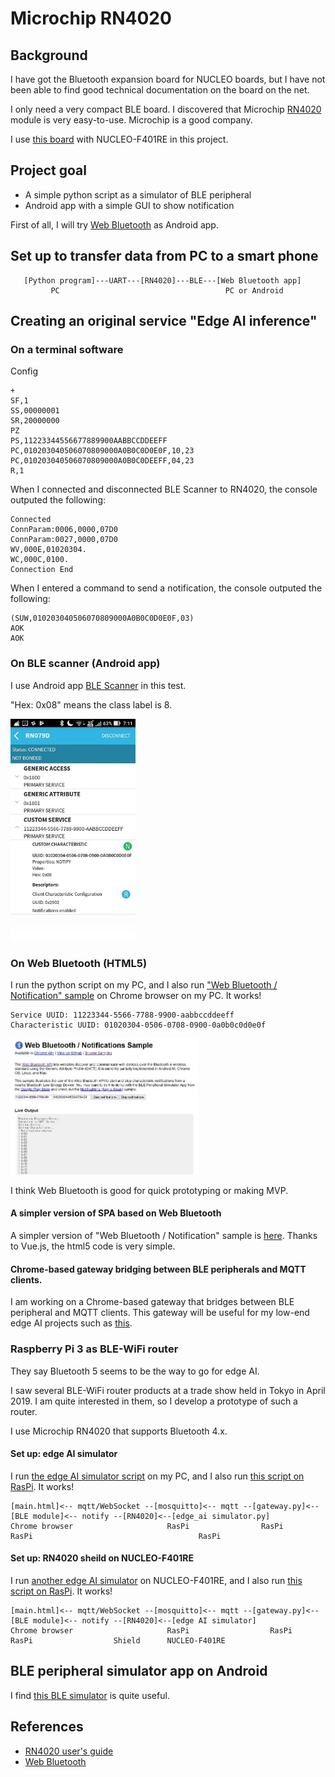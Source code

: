 # Microchip RN4020

## Background

I have got the Bluetooth expansion board for NUCLEO boards, but I have not been able to find good technical documentation on the board on the net.

I only need a very compact BLE board. I discovered that Microchip [RN4020](https://www.microchip.com/wwwproducts/en/RN4020) module is very easy-to-use. Microchip is a good company.

I use [this board](http://akizukidenshi.com/catalog/g/gK-11102/) with NUCLEO-F401RE in this project.

## Project goal

- A simple python script as a simulator of BLE peripheral
- Android app with a simple GUI to show notification

First of all, I will try [Web Bluetooth](https://developers.google.com/web/updates/2015/07/interact-with-ble-devices-on-the-web) as Android app.

## Set up to transfer data from PC to a smart phone

```
   [Python program]---UART---[RN4020]---BLE---[Web Bluetooth app]
         PC                                     PC or Android
```

## Creating an original service "Edge AI inference"

### On a terminal software

Config
```
+
SF,1
SS,00000001
SR,20000000
PZ
PS,11223344556677889900AABBCCDDEEFF
PC,010203040506070809000A0B0C0D0E0F,10,23
PC,010203040506070809000A0B0C0DEEFF,04,23
R,1
```

When I connected and disconnected BLE Scanner to RN4020, the console outputed the following: 
```
Connected
ConnParam:0006,0000,07D0
ConnParam:0027,0000,07D0
WV,000E,01020304.
WC,000C,0100.
Connection End
```

When I entered a command to send a notification, the console outputed the following: 
```
(SUW,010203040506070809000A0B0C0D0E0F,03)
AOK
AOK
```

### On BLE scanner (Android app)

I use Android app [BLE Scanner](https://play.google.com/store/apps/details?id=com.macdom.ble.blescanner&hl=en) in this test.

"Hex: 0x08" means the class label is 8.

<img src="./doc/screenshot_notification.jpg" width=200>


### On Web Bluetooth (HTML5)

I run the python script on my PC, and I also run ["Web Bluetooth / Notification" sample](https://googlechrome.github.io/samples/web-bluetooth/notifications.html) on Chrome browser on my PC. It works!

```
Service UUID: 11223344-5566-7788-9900-aabbccddeeff
Characteristic UUID: 01020304-0506-0708-0900-0a0b0c0d0e0f
```

<img src="./doc/screenshot_web_bluetooth.jpg" width=300>

I think Web Bluetooth is good for quick prototyping or making MVP.

#### A simpler version of SPA based on Web Bluetooth

A simpler version of "Web Bluetooth / Notification" sample is [here](./html5/notifications.html). Thanks to Vue.js, the html5 code is very simple.

#### Chrome-based gateway bridging between BLE peripherals and MQTT clients.

I am working on a Chrome-based gateway that bridges between BLE peripheral and MQTT clients. This gateway will be useful for my low-end edge AI projects such as [this](https://github.com/araobp/acoustic-features).

### Raspberry Pi 3 as BLE-WiFi router

They say Bluetooth 5 seems to be the way to go for edge AI.

I saw several BLE-WiFi router products at a trade show held in Tokyo in April 2019. I am quite interested in them, so I develop a prototype of such a router.

I use Microchip RN4020 that supports Bluetooth 4.x.  

#### Set up: edge AI simulator

I run [the edge AI simulator script](./python/edge_ai_simulator.py) on my PC, and I also run [this script on RasPi](./python/gateway.py). It works!

```
[main.html]<-- mqtt/WebSocket --[mosquitto]<-- mqtt --[gateway.py]<--[BLE module]<-- notify --[RN4020]<--[edge_ai simulator.py]
Chrome browser                     RasPi                RasPi         RasPi                                     RasPi
```

#### Set up: RN4020 sheild on NUCLEO-F401RE

I run [another edge AI simulator](./stm32) on NUCLEO-F401RE, and I also run [this script on RasPi](./python/gateway.py). It works!

```
[main.html]<-- mqtt/WebSocket --[mosquitto]<-- mqtt --[gateway.py]<--[BLE module]<-- notify --[RN4020]<--[edge AI simulator]
Chrome browser                     RasPi                  RasPi         RasPi                  Shield      NUCLEO-F401RE    
```

## BLE peripheral simulator app on Android

I find [this BLE simulator](https://play.google.com/store/apps/details?id=io.github.webbluetoothcg.bletestperipheral&hl=en) is quite useful.

## References

- [RN4020 user's guide](http://ww1.microchip.com/downloads/en/devicedoc/70005191b.pdf)
- [Web Bluetooth](https://developers.google.com/web/updates/2015/07/interact-with-ble-devices-on-the-web)
